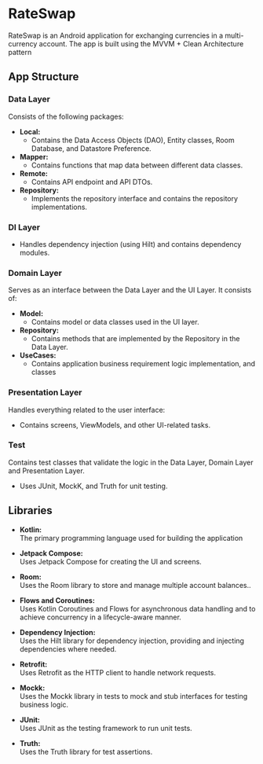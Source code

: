 # RateSwap

RateSwap is an Android application for exchanging currencies in a multi-currency account. The app is built using the MVVM + Clean Architecture pattern

## App Structure

### Data Layer
Consists of the following packages:
- **Local:**
   - Contains the Data Access Objects (DAO), Entity classes, Room Database, and Datastore Preference.
- **Mapper:**
  - Contains functions that map data between different data classes.
- **Remote:** 
  - Contains API endpoint and API DTOs.
- **Repository:** 
  - Implements the repository interface and contains the repository implementations.
    
### DI Layer
  - Handles dependency injection (using Hilt) and contains dependency modules.

### Domain Layer
Serves as an interface between the Data Layer and the UI Layer. It consists of:
- **Model:** 
  - Contains model or data classes used in the UI layer.
- **Repository:**
   - Contains methods that are implemented by the Repository in the Data Layer.
- **UseCases:**
    - Contains application business requirement logic implementation, and classes

### Presentation Layer
Handles everything related to the user interface:
- Contains screens, ViewModels, and other UI-related tasks.
  

### Test
Contains test classes that validate the logic in the Data Layer, Domain Layer and Presentation Layer.
- Uses JUnit, MockK, and Truth for unit testing.

## Libraries

- **Kotlin:**  
  The primary programming language used for building the application
  
- **Jetpack Compose:**  
  Uses Jetpack Compose for creating the UI and screens.
    
- **Room:**  
  Uses the Room library to store and manage multiple account balances..

- **Flows and Coroutines:**  
  Uses Kotlin Coroutines and Flows for asynchronous data handling and to achieve concurrency in a lifecycle-aware manner.

- **Dependency Injection:**  
  Uses the Hilt library for dependency injection, providing and injecting dependencies where needed.

- **Retrofit:**  
  Uses Retrofit as the HTTP client to handle network requests.

- **Mockk:**  
  Uses the Mockk library in tests to mock and stub interfaces for testing business logic.

- **JUnit:**  
  Uses JUnit as the testing framework to run unit tests.

- **Truth:**  
  Uses the Truth library for test assertions.

